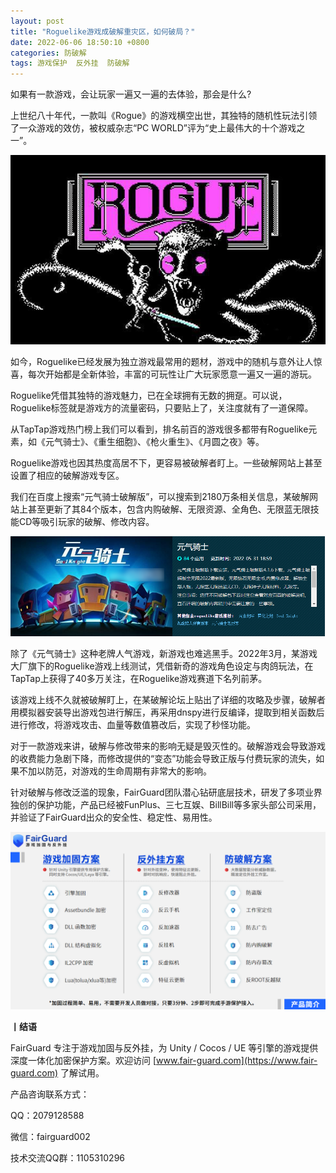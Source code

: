 ```yaml
---
layout: post
title: "Roguelike游戏成破解重灾区，如何破局？"
date: 2022-06-06 18:50:10 +0800
categories: 防破解
tags: 游戏保护  反外挂  防破解
---
```


如果有一款游戏，会让玩家一遍又一遍的去体验，那会是什么?<!-- more -->  

上世纪八十年代，一款叫《Rogue》的游戏横空出世，其独特的随机性玩法引领了一众游戏的效仿，被权威杂志“PC WORLD”评为“史上最伟大的十个游戏之一”。  

![315_21](/assets/res/202103/肉鸽.jpg)  

如今，Roguelike已经发展为独立游戏最常用的题材，游戏中的随机与意外让人惊喜，每次开始都是全新体验，丰富的可玩性让广大玩家愿意一遍又一遍的游玩。  

Roguelike凭借其独特的游戏魅力，已在全球拥有无数的拥趸。可以说，Roguelike标签就是游戏方的流量密码，只要贴上了，关注度就有了一道保障。  

从TapTap游戏热门榜上我们可以看到，排名前百的游戏很多都带有Roguelike元素，如《元气骑士》、《重生细胞》、《枪火重生》、《月圆之夜》等。  

Roguelike游戏也因其热度高居不下，更容易被破解者盯上。一些破解网站上甚至设置了相应的破解游戏专区。  

我们在百度上搜索“元气骑士破解版”，可以搜索到2180万条相关信息，某破解网站上甚至更新了其84个版本，包含内购破解、无限资源、全角色、无限蓝无限技能CD等吸引玩家的破解、修改内容。  

![315_21](/assets/res/202103/元气骑士.png)  

除了《元气骑士》这种老牌人气游戏，新游戏也难逃黑手。2022年3月，某游戏大厂旗下的Roguelike游戏上线测试，凭借新奇的游戏角色设定与肉鸽玩法，在TapTap上获得了40多万关注，在Roguelike游戏赛道下名列前茅。  

该游戏上线不久就被破解盯上，在某破解论坛上贴出了详细的攻略及步骤，破解者用模拟器安装导出游戏包进行解压，再采用dnspy进行反编译，提取到相关函数后进行修改，将游戏攻击、血量等数值篡改后，实现了秒怪功能。  

对于一款游戏来讲，破解与修改带来的影响无疑是毁灭性的。破解游戏会导致游戏的收费能力急剧下降，而修改提供的“变态”功能会导致正版与付费玩家的流失，如果不加以防范，对游戏的生命周期有非常大的影响。  

针对破解与修改泛滥的现象，FairGuard团队潜心钻研底层技术，研发了多项业界独创的保护功能，产品已经被FunPlus、三七互娱、BillBill等多家头部公司采用，并验证了FairGuard出众的安全性、稳定性、易用性。  

![315_21](/assets/res/202103/产品简介.png)  


**丨结语**  

FairGuard 专注于游戏加固与反外挂，为 Unity / Cocos / UE 等引擎的游戏提供深度一体化加密保护方案。欢迎访问 [www.fair-guard.com](https://www.fair-guard.com) 了解试用。    

产品咨询联系方式：  

QQ：2079128588  

微信：fairguard002  

技术交流QQ群：1105310296  
